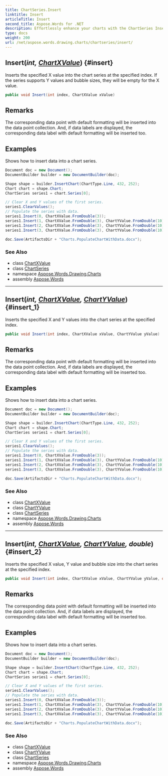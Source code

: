 ```yaml
---
title: ChartSeries.Insert
linktitle: Insert
articleTitle: Insert
second_title: Aspose.Words for .NET
description: Effortlessly enhance your charts with the ChartSeries Insert method. Insert X values at any index, optimizing your data visualization with ease!
type: docs
weight: 200
url: /net/aspose.words.drawing.charts/chartseries/insert/
---
```

## Insert(*int, [ChartXValue](../../chartxvalue/)*) {#insert}

Inserts the specified X value into the chart series at the specified index. If the series supports Y values and bubble sizes, they will be empty for the X value.

```csharp
public void Insert(int index, ChartXValue xValue)
```

## Remarks

The corresponding data point with default formatting will be inserted into the data point collection. And, if data labels are displayed, the corresponding data label with default formatting will be inserted too.

## Examples

Shows how to insert data into a chart series.

```csharp
Document doc = new Document();
DocumentBuilder builder = new DocumentBuilder(doc);

Shape shape = builder.InsertChart(ChartType.Line, 432, 252);
Chart chart = shape.Chart;
ChartSeries series1 = chart.Series[0];

// Clear X and Y values of the first series.
series1.ClearValues();
// Populate the series with data.
series1.Insert(0, ChartXValue.FromDouble(3));
series1.Insert(1, ChartXValue.FromDouble(3), ChartYValue.FromDouble(10));
series1.Insert(2, ChartXValue.FromDouble(3), ChartYValue.FromDouble(10));
series1.Insert(3, ChartXValue.FromDouble(3), ChartYValue.FromDouble(10), 10);

doc.Save(ArtifactsDir + "Charts.PopulateChartWithData.docx");
```

### See Also

* class [ChartXValue](../../chartxvalue/)
* class [ChartSeries](../)
* namespace [Aspose.Words.Drawing.Charts](../../../aspose.words.drawing.charts/)
* assembly [Aspose.Words](../../../)

---

## Insert(*int, [ChartXValue](../../chartxvalue/), [ChartYValue](../../chartyvalue/)*) {#insert_1}

Inserts the specified X and Y values into the chart series at the specified index.

```csharp
public void Insert(int index, ChartXValue xValue, ChartYValue yValue)
```

## Remarks

The corresponding data point with default formatting will be inserted into the data point collection. And, if data labels are displayed, the corresponding data label with default formatting will be inserted too.

## Examples

Shows how to insert data into a chart series.

```csharp
Document doc = new Document();
DocumentBuilder builder = new DocumentBuilder(doc);

Shape shape = builder.InsertChart(ChartType.Line, 432, 252);
Chart chart = shape.Chart;
ChartSeries series1 = chart.Series[0];

// Clear X and Y values of the first series.
series1.ClearValues();
// Populate the series with data.
series1.Insert(0, ChartXValue.FromDouble(3));
series1.Insert(1, ChartXValue.FromDouble(3), ChartYValue.FromDouble(10));
series1.Insert(2, ChartXValue.FromDouble(3), ChartYValue.FromDouble(10));
series1.Insert(3, ChartXValue.FromDouble(3), ChartYValue.FromDouble(10), 10);

doc.Save(ArtifactsDir + "Charts.PopulateChartWithData.docx");
```

### See Also

* class [ChartXValue](../../chartxvalue/)
* class [ChartYValue](../../chartyvalue/)
* class [ChartSeries](../)
* namespace [Aspose.Words.Drawing.Charts](../../../aspose.words.drawing.charts/)
* assembly [Aspose.Words](../../../)

---

## Insert(*int, [ChartXValue](../../chartxvalue/), [ChartYValue](../../chartyvalue/), double*) {#insert_2}

Inserts the specified X value, Y value and bubble size into the chart series at the specified index.

```csharp
public void Insert(int index, ChartXValue xValue, ChartYValue yValue, double bubbleSize)
```

## Remarks

The corresponding data point with default formatting will be inserted into the data point collection. And, if data labels are displayed, the corresponding data label with default formatting will be inserted too.

## Examples

Shows how to insert data into a chart series.

```csharp
Document doc = new Document();
DocumentBuilder builder = new DocumentBuilder(doc);

Shape shape = builder.InsertChart(ChartType.Line, 432, 252);
Chart chart = shape.Chart;
ChartSeries series1 = chart.Series[0];

// Clear X and Y values of the first series.
series1.ClearValues();
// Populate the series with data.
series1.Insert(0, ChartXValue.FromDouble(3));
series1.Insert(1, ChartXValue.FromDouble(3), ChartYValue.FromDouble(10));
series1.Insert(2, ChartXValue.FromDouble(3), ChartYValue.FromDouble(10));
series1.Insert(3, ChartXValue.FromDouble(3), ChartYValue.FromDouble(10), 10);

doc.Save(ArtifactsDir + "Charts.PopulateChartWithData.docx");
```

### See Also

* class [ChartXValue](../../chartxvalue/)
* class [ChartYValue](../../chartyvalue/)
* class [ChartSeries](../)
* namespace [Aspose.Words.Drawing.Charts](../../../aspose.words.drawing.charts/)
* assembly [Aspose.Words](../../../)
